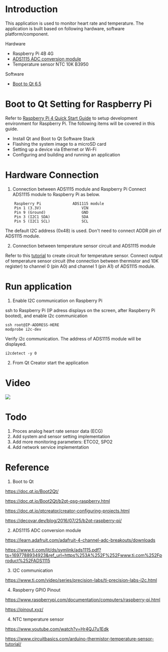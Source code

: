 # Introduction 
This application is used to monitor heart rate and temperature.
The application is built based on following hardware, software platform/component.

Hardware
- Raspberry Pi 4B 4G
- [ADS1115 ADC conversion module](https://learn.adafruit.com/adafruit-4-channel-adc-breakouts/downloads)
- Temperature sensor NTC 10K B3950

Software
- [Boot to Qt 6.5](https://doc.qt.io/Boot2Qt/)

# Boot to Qt Setting for Raspberry Pi
Refer to [Raspberry Pi 4 Quick Start Guide](https://doc.qt.io/Boot2Qt/b2qt-qsg-raspberry.html) to setup development environment for Raspberry Pi. The following items will be covered in this guide.
- Install Qt and Boot to Qt Software Stack
- Flashing the system image to a microSD card
- Setting up a device via Ethernet or Wi-Fi
- Configuring and building and running an application

# Hardware Connection
1. Connection between ADS1115 module and Raspberry Pi
Connect ADS1115 module to Raspberry Pi as below.
```
    Raspberry Pi              ADS1115 module
    Pin 1 (3.3V)                  VIN
    Pin 9 (Ground)                GND
    Pin 3 (I2C1 SDA)              SDA
    Pin 5 (I2C1 SCL)              SCL
```
The default I2C address (0x48) is used. Don't need to connect  ADDR pin of ADS1115 module.

2. Connection between temperature sensor circuit and ADS1115 module

Refer to this [tutorial](https://www.circuitbasics.com/arduino-thermistor-temperature-sensor-tutorial/) to create circuit for temperature sensor.
Connect output of temperature sensor circuit (the connection between thermistor and 10K register) to channel 0 (pin A0) and channel 1 (pin A1) of ADS1115 module.

# Run application
1. Enable I2C communication on Raspberry Pi

ssh to Raspberry Pi (IP adress displays on the screen, after Raspberry Pi booted), and enable i2c communication

```console
ssh root@IP-ADDRESS-HERE
modprobe i2c-dev
```

Verify i2c communication. The address of ADS1115 module will be displayed.

```console
i2cdetect -y 0
```

2. From Qt Creator start the application

# Video
[<img src="https://i.ytimg.com/vi/0ZlhIj-2R3w/hqdefault.jpg">](https://youtu.be/0ZlhIj-2R3w "Heart rate and temperature monitoring demo")

# Todo
1. Proces analog heart rate sensor data (ECG)
2. Add system and sensor setting implementation
3. Add more monitoring parameters: ETCO2, SPO2
4. Add network service implementation

# Reference
1. Boot to Qt

https://doc.qt.io/Boot2Qt/

https://doc.qt.io/Boot2Qt/b2qt-qsg-raspberry.html

https://doc.qt.io/qtcreator/creator-configuring-projects.html

https://decovar.dev/blog/2016/07/25/b2qt-raspberry-pi/

2. ADS1115 ADC conversion module

https://learn.adafruit.com/adafruit-4-channel-adc-breakouts/downloads

https://www.ti.com/lit/ds/symlink/ads1115.pdf?ts=1697788934923&ref_url=https%253A%252F%252Fwww.ti.com%252Fproduct%252FADS1115

3. I2C communication

https://www.ti.com/video/series/precision-labs/ti-precision-labs-i2c.html

4. Raspberry GPIO Pinout

https://www.raspberrypi.com/documentation/computers/raspberry-pi.html

https://pinout.xyz/

4. NTC temperature sensor

https://www.youtube.com/watch?v=Hr4QJ7u1Edk

https://www.circuitbasics.com/arduino-thermistor-temperature-sensor-tutorial/
